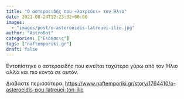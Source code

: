 ```yaml
---
title: "O αστεροειδής που «λατρεύει» τον Ήλιο"
date: 2021-08-24T12:23:32+00:00
images:
  - "images/post/o-asteroeidis-latreuei-ilio.jpg"
author: "AstroBot"
categories: ["Ειδήσεις"]
tags: ["naftemporiki.gr"]
draft: false
---
```


Εντοπίστηκε ο αστεροειδής που κινείται ταχύτερα γύρω από τον Ήλιο αλλά και πιο κοντά σε αυτόν.

Διαβάστε περισσότερα: https://www.naftemporiki.gr/story/1764410/o-asteroeidis-pou-latreuei-ton-ilio
